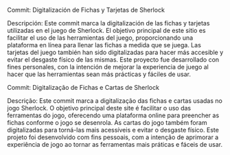 Commit: Digitalización de Fichas y Tarjetas de Sherlock

Descripción:
Este commit marca la digitalización de las fichas y tarjetas utilizadas en el juego de Sherlock. 
El objetivo principal de este sitio es facilitar el uso de las herramientas del juego, proporcionando una plataforma en línea para llenar las fichas a medida que se juega.
Las tarjetas del juego también han sido digitalizadas para hacer más accesible y evitar el desgaste físico de las mismas. Este proyecto fue desarrollado con fines personales, 
con la intención de mejorar la experiencia de juego al hacer que las herramientas sean más prácticas y fáciles de usar.

Commit: Digitalização de Fichas e Cartas de Sherlock

Descrição:
Este commit marca a digitalização das fichas e cartas usadas no jogo Sherlock.
O objetivo principal deste site é facilitar o uso das ferramentas do jogo, oferecendo uma plataforma online para preencher as fichas conforme o jogo se desenrola. 
As cartas do jogo também foram digitalizadas para torná-las mais acessíveis e evitar o desgaste físico. Este projeto foi desenvolvido com fins pessoais,
com a intenção de aprimorar a experiência de jogo ao tornar as ferramentas mais práticas e fáceis de usar.
